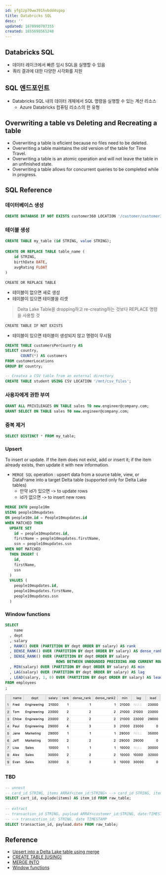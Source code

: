 ```yaml
---
id: yfg1zp70ww391hvbdd4sgop
title: Databricks SQL
desc: ''
updated: 1670990707355
created: 1655698565248
---
```


## Databricks SQL

- 데이터 레이크에서 빠른 임시 SQL을 실행할 수 있음
- 쿼리 결과에 대한 다양한 시각화를 지원

## SQL 엔드포인트

- Databricks SQL 내의 데이터 개체에서 SQL 명령을 실행할 수 있는 계산 리소스
    - Azure Databricks 컴퓨팅 리소스의 한 유형

## Overwriting a table vs Deleting and Recreating a table
- Overwriting a table is eficient because no files need to be deleted.
- Overwriting a table maintains the old version of the table for Time Travel.
- Overwriting a table is an atomic operation and will not leave the table in an unfinished state.
- Overwriting a table allows for concurrent queries to be completed while in progress.

## SQL Reference

### 데이터베이스 생성
```sql
CREATE DATABASE IF NOT EXISTS customer360 LOCATION '/customer/customer360';
```

### 테이블 생성

```sql
CREATE TABLE my_table (id STRING, value STRING);

CREATE OR REPLACE TABLE table_name (
    id STRING,
    birthDate DATE,
    avgRating FLOAT
)
```

`CREATE OR REPLACE TABLE`
- 테이블이 없으면 새로 생성
- 테이블이 있으면 테이블을 리셋
> Delta Lake Table을 dropping하고 re-creating하는 것보다 REPLACE 명령을 사용할 것

`CREATE TABLE IF NOT EXISTS`
- 테이블이 있으면 테이블이 생성되지 않고 명령이 무시됨


```sql
CREATE TABLE customersPerCountry AS
SELECT country,
       COUNT(*) AS customers
FROM customerLocations
GROUP BY country;
```

```sql
-- Createa a CSV table from an external directory
CREATE TABLE student USING CSV LOCATION '/mnt/csv_files';
```

### 사용자에게 권한 부여
```sql
GRANT ALL PRIVILEAGES ON TABLE sales TO new.engineer@company.com;
GRANT SELECT ON TABLE sales TO new.engineer@company.com;
```

### 중복 제거
```sql
SELECT DISTINCT * FROM my_table;
```

### Upsert
To insert or update. If the item does not exist, add or insert it; if the item already exists, then update it with new information.

- `MERGE SQL` operation : upsert data from a source table, view, or DataFrame into a target Delta table (supported only for Delta Lake tables)
    - 만약 id가 있으면 -> to update rows
    - id가 없으면 -> to insert new rows

```sql
MERGE INTO people10m
USING people10mupdates
ON people10m.id = People10mupdates.id
WHEN MATCHED THEN
  UPDATE SET
    id = people10mupdates.id,
    firstName = people10mupdates.firstName,
    ssn = people10mupdates.ssn
WHEN NOT MATCHED
  THEN INSERT (
    id,
    firstName,
    ssn
  )
  VALUES (
    people10mupdates.id,
    people10mupdates.firstName,
    people10mupdates.ssn
  )
```

### Window functions

```sql
SELECT
    name
  , dept
  , salary
  , RANK() OVER (PARTITION BY dept ORDER BY salary) AS rank
  , DENSE_RANK() OVER (PARTITION BY dept ORDER BY salary) AS dense_rank
  , DENSE_RANK() OVER (PARTITION BY dept ORDER BY salary
                       ROWS BETWEEN UNBOUNDED PRECEDING AND CURRENT ROW) AS dense_rank2
  , MIN(salary) OVER (PARTITION BY dept ORDER BY salary) AS min
  , LAG(salary) OVER (PARTITION BY dept ORDER BY salary) AS lag
  , LEAD(salary, 1, 0) OVER (PARTITION BY dept ORDER BY salary) AS lead
FROM employees
;
```
![](/assets/images/sql_result_window_functions.png)

### TBD
```sql
-- unnest
-- card_id STRING, items ARRAY<item_id:STRING> --> card_id STRING, item_id STRING
SELECT cart_id, explode(items) AS item_id FROM raw_table;

-- extract
-- transaction_id STRING, payload ARRAY<customer_id:STRING, date:TIMESTAMP, store_id:STRING>
-- --> transacction_id: STRING, date TIMESTAMP
SELECT transaction_id, payload.date FROM raw_table;
```

## Reference
- [Upsert into a Delta Lake table using merge](https://docs.databricks.com/delta/merge.html)
- [CREATE TABLE [USING]](https://docs.databricks.com/sql/language-manual/sql-ref-syntax-ddl-create-table-using.html)
- [MERGE INTO](https://docs.databricks.com/sql/language-manual/delta-merge-into.html)
- [Window functions](https://docs.databricks.com/sql/language-manual/sql-ref-window-functions.html)